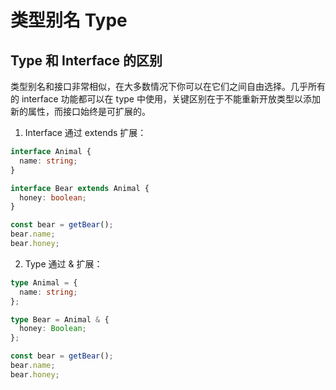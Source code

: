 # 类型别名 Type

## Type 和 Interface 的区别

类型别名和接口非常相似，在大多数情况下你可以在它们之间自由选择。几乎所有的 interface 功能都可以在 type 中使用，关键区别在于不能重新开放类型以添加新的属性，而接口始终是可扩展的。

1. Interface 通过 extends 扩展：

```ts
interface Animal {
  name: string;
}

interface Bear extends Animal {
  honey: boolean;
}

const bear = getBear();
bear.name;
bear.honey;
```

2. Type 通过 & 扩展：

```ts
type Animal = {
  name: string;
};

type Bear = Animal & {
  honey: Boolean;
};

const bear = getBear();
bear.name;
bear.honey;
```
